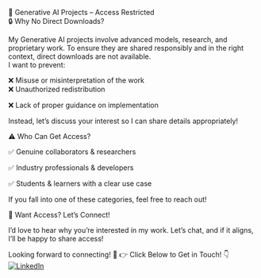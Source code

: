 🚀 Generative AI Projects – Access Restricted </br>
🔒 Why No Direct Downloads?</br>

My Generative AI projects involve advanced models, research, and proprietary work. To ensure they are shared responsibly and in the right context, direct downloads are not available.
</br>
I want to prevent:
</br>

❌ Misuse or misinterpretation of the work</br>
❌ Unauthorized redistribution</br>

❌ Lack of proper guidance on implementation</br>

Instead, let’s discuss your interest so I can share details appropriately!</br>


⚠️ Who Can Get Access?</br>

✅ Genuine collaborators & researchers</br>

✅ Industry professionals & developers</br>

✅ Students & learners with a clear use case</br>

If you fall into one of these categories, feel free to reach out!</br>


🤝 Want Access? Let’s Connect!</br>

I’d love to hear why you’re interested in my work. Let’s chat, and if it aligns, I’ll be happy to share access! 

Looking forward to connecting! 🚀
👉 Click Below to Get in Touch! 👇</br>
[![LinkedIn](https://img.shields.io/badge/-LinkedIn-0A66C2?style=for-the-badge&logo=linkedin&logoColor=white)](https://www.linkedin.com/in/nayan-darokar-468a85294/)</br>


